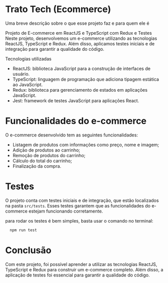 
# Trato Tech (Ecommerce)

Uma breve descrição sobre o que esse projeto faz e para quem ele é

Projeto de E-commerce em ReactJS e TypeScript com Redux e Testes
Neste projeto, desenvolvemos um e-commerce utilizando as tecnologias ReactJS, TypeScript e Redux. Além disso, aplicamos testes iniciais e de integração para garantir a qualidade do código.

Tecnologias utilizadas
- ReactJS: biblioteca JavaScript para a construção de interfaces de usuário.
- TypeScript: linguagem de programação que adiciona tipagem estática ao JavaScript.
- Redux: biblioteca para gerenciamento de estados em aplicações JavaScript.
- Jest: framework de testes JavaScript para aplicações React.

# Funcionalidades do e-commerce
 O e-commerce desenvolvido tem as seguintes funcionalidades:
- Listagem de produtos com informações como preço, nome e imagem;
- Adição de produtos ao carrinho;
- Remoção de produtos do carrinho;
- Cálculo do total do carrinho;
- Finalização da compra.

# Testes
O projeto conta com testes iniciais e de integração, que estão localizados na pasta `src/tests`. Esses testes garantem que as funcionalidades do e-commerce estejam funcionando corretamente.

para rodar os testes é bem simples, basta usar o comando no terminal:

```javascript
  npm run test
```

# Conclusão
Com este projeto, foi possível aprender a utilizar as tecnologias ReactJS, TypeScript e Redux para construir um e-commerce completo. Além disso, a aplicação de testes foi essencial para garantir a qualidade do código.